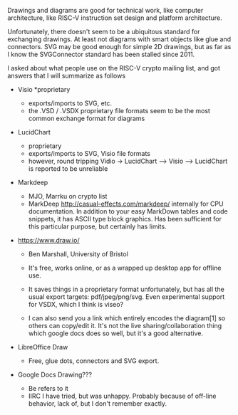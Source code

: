 Drawings and diagrams are good for technical work, like computer architecture, like RISC-V instruction set design and platform architecture.

Unfortunately, there doesn't seem to be a ubiquitous standard for exchanging drawings. At least not diagrams with smart objects like glue and connectors. SVG may be good enough for simple 2D drawings, but as far as I know the SVGConnector standard has been stalled since 2011.

I asked about what people use on the RISC-V crypto mailing list, and got answers that I will summarize as follows

* Visio
  *proprietary
  * exports/imports to SVG, etc.
  * the .VSD / .VSDX proprietary file formats seem to be the most common exchange format for diagrams
 
* LucidChart
  * proprietary
  * exports/imports to SVG, Visio file formats
  * however, round tripping Vidio -> LucidChart --> Visio --> LucidChart is reported to be unreliable
	
* Markdeep
   * MJO, Marrku on crypto list
   * MarkDeep http://casual-effects.com/markdeep/ internally for CPU documentation. In addition to your easy MarkDown tables and code snippets, it has ASCII type block graphics. Has been sufficient for this particular purpose, but certainly has limits.

* https://www.draw.io/
  * Ben Marshall, University of Bristol	

  * It's free, works online, or as a wrapped up desktop app for offline use.
  * It saves things in a proprietary format unfortunately, but has all the usual export targets: pdf/jpeg/png/svg. Even experimental support for	VSDX, which I think is viseo? 
  * I can also send you a link which entirely encodes the diagram[1] so others can copy/edit it. It's not the live sharing/collaboration thing which google docs does so well, but it's a good alternative.

* LibreOffice Draw
  * Free, glue dots, connectors and SVG export.



* Google Docs Drawing???  
  * Be refers to it
  * IIRC I have tried, but was unhappy. Probably because of off-line behavior, lack of, but I don't remember exactly.